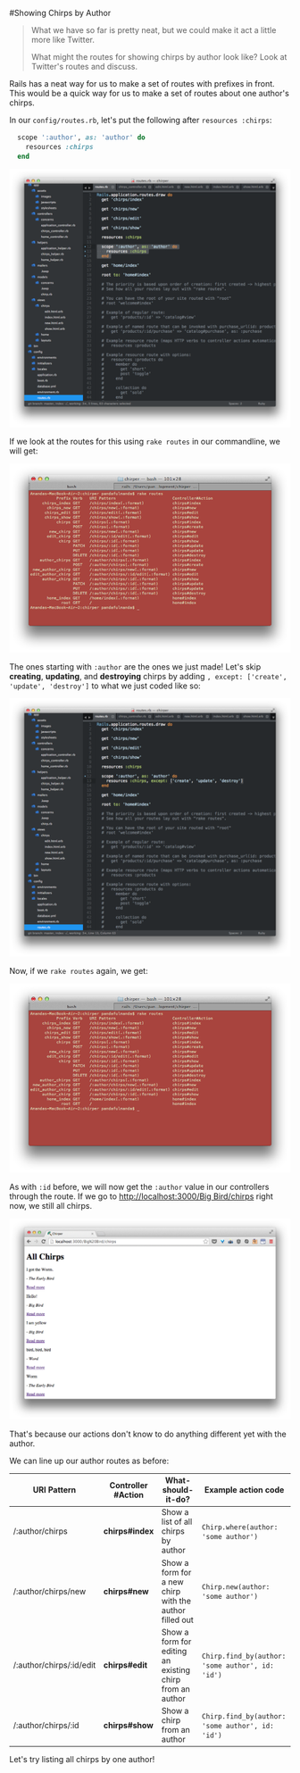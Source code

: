 #Showing Chirps by Author

> What we have so far is pretty neat, but we could make it act a little more like Twitter.
>
> What might the routes for showing chirps by author look like?  Look at Twitter's routes and discuss.

Rails has a neat way for us to make a set of routes with prefixes in front.  This would be a quick way for us to make a set of routes about one author's chirps.

In our `config/routes.rb`, let's put the following after `resources :chirps`:

```rb
  scope ':author', as: 'author' do
    resources :chirps
  end
```

![](../images/sublime_route_scope.png)

If we look at the routes for this using `rake routes` in our commandline, we will get:

![](../images/terminal_route_scope.png)

The ones starting with `:author` are the ones we just made!  Let's skip **creating**, **updating**, and **destroying** chirps by adding `, except: ['create', 'update', 'destroy']` to what we just coded like so:

![](../images/sublime_route_scope_except.png)

Now, if we `rake routes` again, we get:

![](../images/terminal_route_scope_except.png)


As with `:id` before, we will now get the `:author` value in our controllers through the route. If we go to [http://localhost:3000/Big Bird/chirps](http://localhost:3000/Big%20Bird/chirps) right now, we still all chirps.

![](../images/chrome_chirps_author_still_all.png)

That's because our actions don't know to do anything different yet with the author.

We can line up our author routes as before:

| URI Pattern | Controller #Action | What-should-it-do? | Example action code |
| -- | -- | -- | -- |
| /:author/chirps | **chirps#index** | Show a list of all chirps by author | `Chirp.where(author: 'some author')` |
| /:author/chirps/new | **chirps#new** | Show a form for a new chirp with the author filled out | `Chirp.new(author: 'some author')` |
| /:author/chirps/:id/edit | **chirps#edit** | Show a form for editing an existing chirp from an author | `Chirp.find_by(author: 'some author', id: 'id')` |
| /:author/chirps/:id | **chirps#show** | Show a chirp from an author | `Chirp.find_by(author: 'some author', id: 'id')` |

Let's try listing all chirps by one author!
